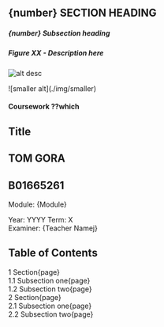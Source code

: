 <!------------------------------------------------->
<!-- md stylesheet 
<style>
@import url('~/Repos/utilities_etc/markdown-reset-for-school-docs.css');
</style>
-->

<!------------------------------------------------->
<!--heading-->
## {number} SECTION HEADING
<!--subheading-->
##### {number} Subsection heading

<!------------------------------------------------->
<!-- figures -->
##### Figure XX - Description here
![alt desc](./img/)

<!------------------------------------------------->
<!-- page breaks -->
<spacer></spacer>
<pagebreak></pagebreak>
<spacer></spacer>

<!--smaller/larger screenshots-->
<div class="smaller-screenshots">   
![smaller alt](./img/smaller)
</div>  

<!------------------------------------------------->
<!--frontpage contents-->
<frontpage></frontpage>
#### Coursework  ??which
## Title


## TOM GORA
## B01665261
<div id="me"></div>
<div id="uws"></div>  

Module: {Module}

Year: YYYY
Term: X  
Examiner: {Teacher Namej}



<!------------------------------------------------->
<!--table of contents-->
## Table of Contents

<div id="toc">
    <!--section-->
<div class="toc_point">
<span>1 Section</span><span>{page}</span>
</div>
    <!--subsection-->
<div class="toc_point toc_subpoint">
    <span>1.1 Subsection one</span><span>{page}</span>
</div>
    <!--subsection-->
<div class=" toc_point toc_subpoint">
    <span>1.2 Subsection two</span><span>{page}</span>
</div>
    <!--section-->
<div class="toc_point">
<span>2 Section</span><span>{page}</span>
</div>
    <!--subsection-->
<div class="toc_point toc_subpoint">
    <span>2.1 Subsection one</span><span>{page}</span>
</div>
    <!--subsection-->
<div class=" toc_point toc_subpoint">
    <span>2.2 Subsection two</span><span>{page}</span>
</div>
</div>
